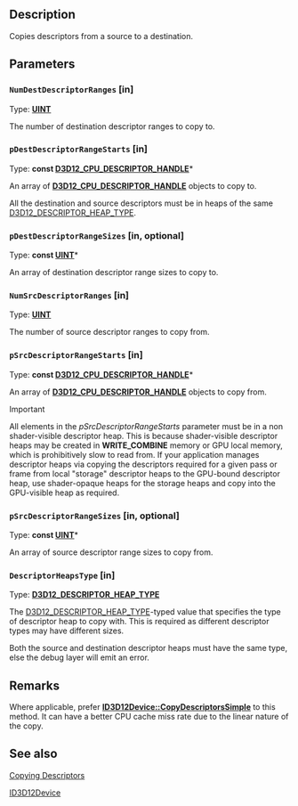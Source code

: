 ## Description

Copies descriptors from a source to a destination.

## Parameters

### `NumDestDescriptorRanges` [in]

Type: **[UINT](https://learn.microsoft.com/windows/desktop/WinProg/windows-data-types)**

The number of destination descriptor ranges to copy to.

### `pDestDescriptorRangeStarts` [in]

Type: **const [D3D12_CPU_DESCRIPTOR_HANDLE](https://learn.microsoft.com/windows/desktop/api/d3d12/ns-d3d12-d3d12_cpu_descriptor_handle)***

An array of **[D3D12_CPU_DESCRIPTOR_HANDLE](https://learn.microsoft.com/windows/desktop/api/d3d12/ns-d3d12-d3d12_cpu_descriptor_handle)** objects to copy to.

All the destination and source descriptors must be in heaps of the same [D3D12_DESCRIPTOR_HEAP_TYPE](https://learn.microsoft.com/windows/win32/api/d3d12/ne-d3d12-d3d12_descriptor_heap_type).

### `pDestDescriptorRangeSizes` [in, optional]

Type: **const [UINT](https://learn.microsoft.com/windows/desktop/WinProg/windows-data-types)***

An array of destination descriptor range sizes to copy to.

### `NumSrcDescriptorRanges` [in]

Type: **[UINT](https://learn.microsoft.com/windows/desktop/WinProg/windows-data-types)**

The number of source descriptor ranges to copy from.

### `pSrcDescriptorRangeStarts` [in]

Type: **const [D3D12_CPU_DESCRIPTOR_HANDLE](https://learn.microsoft.com/windows/desktop/api/d3d12/ns-d3d12-d3d12_cpu_descriptor_handle)***

An array of **[D3D12_CPU_DESCRIPTOR_HANDLE](https://learn.microsoft.com/windows/desktop/api/d3d12/ns-d3d12-d3d12_cpu_descriptor_handle)** objects to copy from.

> [!IMPORTANT]
> All elements in the *pSrcDescriptorRangeStarts* parameter must be in a non shader-visible descriptor heap. This is because shader-visible descriptor heaps may be created in **WRITE_COMBINE** memory or GPU local memory, which is prohibitively slow to read from. If your application manages descriptor heaps via copying the descriptors required for a given pass or frame from local "storage" descriptor heaps to the GPU-bound descriptor heap, use shader-opaque heaps for the storage heaps and copy into the GPU-visible heap as required.

### `pSrcDescriptorRangeSizes` [in, optional]

Type: **const [UINT](https://learn.microsoft.com/windows/desktop/WinProg/windows-data-types)***

An array of source descriptor range sizes to copy from.

### `DescriptorHeapsType` [in]

Type: **[D3D12_DESCRIPTOR_HEAP_TYPE](https://learn.microsoft.com/windows/desktop/api/d3d12/ne-d3d12-d3d12_descriptor_heap_type)**

The [D3D12_DESCRIPTOR_HEAP_TYPE](https://learn.microsoft.com/windows/desktop/api/d3d12/ne-d3d12-d3d12_descriptor_heap_type)-typed value that specifies the type of descriptor heap to copy with. This is required as different descriptor types may have different sizes.

Both the source and destination descriptor heaps must have the same type, else the debug layer will emit an error.

## Remarks

Where applicable, prefer [**ID3D12Device::CopyDescriptorsSimple**](https://learn.microsoft.com/windows/win32/api/d3d12/nf-d3d12-id3d12device-copydescriptorssimple) to this method. It can have a better CPU cache miss rate due to the linear nature of the copy.

## See also

[Copying Descriptors](https://learn.microsoft.com/windows/desktop/direct3d12/copying-descriptors)

[ID3D12Device](https://learn.microsoft.com/windows/desktop/api/d3d12/nn-d3d12-id3d12device)